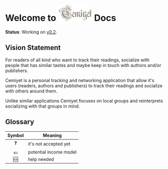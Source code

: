 # Welcome to ![Logo v0.1](img/logo.png "Logo v0.1") Docs

**Status**: Working on [v0.2](https://github.com/nuriu/cemiyet-backend/milestone/3).

## Vision Statement

For readers of all kind who want to track their readings, socialize with people that has similar tastes and maybe keep in touch with authors and/or publishers.

Cemiyet is a personal tracking and networking application that allow it's users (readers, authors and publishers) to track their readings and socialize with others around them.

Unlike similar applications Cemiyet focuses on local groups and reinterprets socializing with that groups in mind.

## Glossary

| Symbol | Meaning |
| :--: | -- |
| ❓ | it's not accepted yet |
| 💶 | potential income model |
| 🆘 | help needed |
